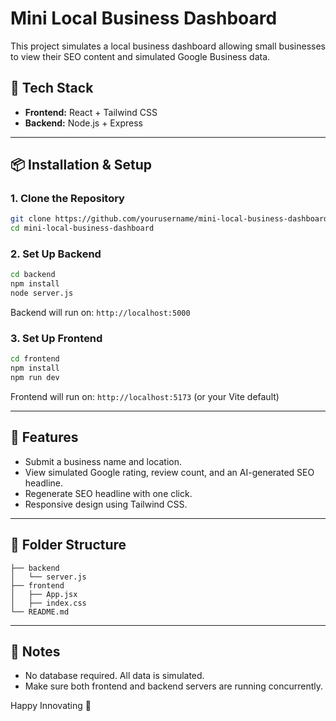 # Mini Local Business Dashboard

This project simulates a local business dashboard allowing small businesses to view their SEO content and simulated Google Business data.

## 🧩 Tech Stack
- **Frontend:** React + Tailwind CSS
- **Backend:** Node.js + Express

---

## 📦 Installation & Setup

### 1. Clone the Repository
```bash
git clone https://github.com/yourusername/mini-local-business-dashboard.git
cd mini-local-business-dashboard
```

### 2. Set Up Backend
```bash
cd backend
npm install
node server.js
```
Backend will run on: `http://localhost:5000`

### 3. Set Up Frontend
```bash
cd frontend
npm install
npm run dev
```
Frontend will run on: `http://localhost:5173` (or your Vite default)

---

## 🚀 Features
- Submit a business name and location.
- View simulated Google rating, review count, and an AI-generated SEO headline.
- Regenerate SEO headline with one click.
- Responsive design using Tailwind CSS.

---

## 📁 Folder Structure
```
├── backend
│   └── server.js
├── frontend
│   ├── App.jsx
│   ├── index.css
└── README.md
```

---

## 📝 Notes
- No database required. All data is simulated.
- Make sure both frontend and backend servers are running concurrently.

Happy Innovating 🚀
